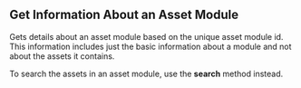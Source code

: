 Get Information About an Asset Module
-------------------------------------
Gets details about an asset module based on the unique asset module id. This information
includes just the basic information about a module and not about the assets it contains.

To search the assets in an asset module, use the **search** method instead.
